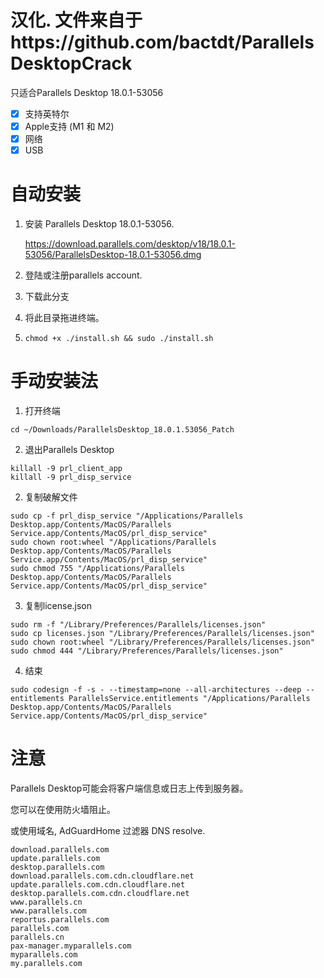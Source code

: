 # 汉化. 文件来自于https://github.com/bactdt/ParallelsDesktopCrack

只适合Parallels Desktop 18.0.1-53056

- [x] 支持英特尔
- [x] Apple支持 (M1 和 M2)
- [x] 网络
- [x] USB

# 自动安装

1. 安装 Parallels Desktop 18.0.1-53056.

    https://download.parallels.com/desktop/v18/18.0.1-53056/ParallelsDesktop-18.0.1-53056.dmg

2. 登陆或注册parallels account.

3. 下载此分支

4. 将此目录拖进终端。

5. `chmod +x ./install.sh && sudo ./install.sh`
# 手动安装法
1. 打开终端
```
cd ~/Downloads/ParallelsDesktop_18.0.1.53056_Patch
```

2. 退出Parallels Desktop

```
killall -9 prl_client_app
killall -9 prl_disp_service
```

2. 复制破解文件

```
sudo cp -f prl_disp_service "/Applications/Parallels Desktop.app/Contents/MacOS/Parallels Service.app/Contents/MacOS/prl_disp_service"
sudo chown root:wheel "/Applications/Parallels Desktop.app/Contents/MacOS/Parallels Service.app/Contents/MacOS/prl_disp_service"
sudo chmod 755 "/Applications/Parallels Desktop.app/Contents/MacOS/Parallels Service.app/Contents/MacOS/prl_disp_service"
```

3. 复制license.json

```
sudo rm -f "/Library/Preferences/Parallels/licenses.json"
sudo cp licenses.json "/Library/Preferences/Parallels/licenses.json"
sudo chown root:wheel "/Library/Preferences/Parallels/licenses.json"
sudo chmod 444 "/Library/Preferences/Parallels/licenses.json"
```

4. 结束

```
sudo codesign -f -s - --timestamp=none --all-architectures --deep --entitlements ParallelsService.entitlements "/Applications/Parallels Desktop.app/Contents/MacOS/Parallels Service.app/Contents/MacOS/prl_disp_service"
```

# 注意

Parallels Desktop可能会将客户端信息或日志上传到服务器。

您可以在使用防火墙阻止。

或使用域名, AdGuardHome 过滤器 DNS resolve.

```
download.parallels.com
update.parallels.com
desktop.parallels.com
download.parallels.com.cdn.cloudflare.net
update.parallels.com.cdn.cloudflare.net
desktop.parallels.com.cdn.cloudflare.net
www.parallels.cn
www.parallels.com
reportus.parallels.com
parallels.com
parallels.cn
pax-manager.myparallels.com
myparallels.com
my.parallels.com
```
